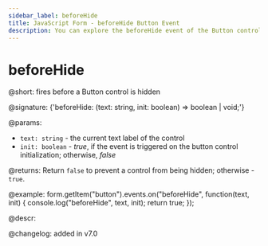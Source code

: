 ```yaml
---
sidebar_label: beforeHide
title: JavaScript Form - beforeHide Button Event 
description: You can explore the beforeHide event of the Button control of Form in the documentation of the DHTMLX JavaScript UI library. Browse developer guides and API reference, try out code examples and live demos, and download a free 30-day evaluation version of DHTMLX Suite.
---
```


# beforeHide

@short: fires before a Button control is hidden

@signature: {'beforeHide: (text: string, init: boolean) => boolean | void;'}

@params:
- `text: string` - the current text label of the control
- `init: boolean` - *true*, if the event is triggered on the button control initialization; otherwise, *false*

@returns:
Return `false` to prevent a control from being hidden; otherwise - `true`.

@example:
form.getItem("button").events.on("beforeHide", function(text, init) {
    console.log("beforeHide", text, init);
    return true;
});

@descr:

@changelog: added in v7.0
